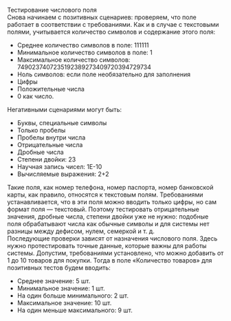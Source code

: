 Тестирование числового поля  
Снова начинаем с позитивных сценариев: проверяем, что поле работает в соответствии с требованиями. Как и в случае с текстовыми полями, учитывается количество символов и содержание этого поля:  
- Среднее количество символов в поле: 111111
- Минимальное количество символов в поле: 1
- Максимальное количество символов: 7490237407235192389273409720394729734
- Ноль символов: если поле необязательно для заполнения
- Цифры
- Положительные числа
- 0 как число.

Негативными сценариями могут быть:
- Буквы, специальные символы
- Только пробелы
- Пробелы внутри числа
- Отрицательные числа
- Дробные числа
- Степени двойки: 23
- Научная запись чисел: 1Е-10
- Вычисляемые выражения: 2+2

Такие поля, как номер телефона, номер паспорта, номер банковской карты, как правило, относятся к текстовым полям. Требованиями устанавливается, что в эти поля можно вводить только цифры, но сам формат поля — текстовый. Поэтому тестировать отрицательные значения, дробные числа, степени двойки уже не нужно: подобные поля обрабатывают числа как обычные символы и для системы нет разницы между дефисом, нулем, семеркой и т. д.   
Последующие проверки зависят от назначения числового поля. Здесь нужно протестировать точные данные, которые важны для работы системы. Допустим, требованиями установлено, что можно добавить от 1 до 10 товаров для покупки. Тогда в поле «Количество товаров» для позитивных тестов будем вводить:  
- Среднее значение: 5 шт.
- Минимальное значение: 1 шт.
- На один больше минимального: 2 шт.
- Максимальное значение: 10 шт.
- На один меньше максимального: 9 шт.
